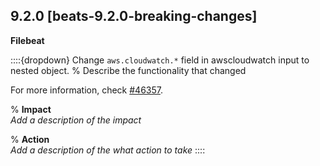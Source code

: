 ## 9.2.0 [beats-9.2.0-breaking-changes]


**Filebeat**

::::{dropdown} Change `aws.cloudwatch.*` field in awscloudwatch input to nested object.
% Describe the functionality that changed

For more information, check [#46357](https://github.com/elastic/beats/pull/46357).

% **Impact**<br>_Add a description of the impact_

% **Action**<br>_Add a description of the what action to take_
::::
